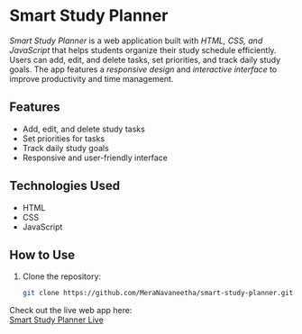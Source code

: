 # Smart Study Planner

*Smart Study Planner* is a web application built with *HTML, CSS, and JavaScript* that helps students organize their study schedule efficiently. Users can add, edit, and delete tasks, set priorities, and track daily study goals. The app features a *responsive design* and *interactive interface* to improve productivity and time management.

## Features
- Add, edit, and delete study tasks
- Set priorities for tasks
- Track daily study goals
- Responsive and user-friendly interface

## Technologies Used
- HTML
- CSS
- JavaScript

## How to Use
1. Clone the repository:
   ```bash
   git clone https://github.com/MeraNavaneetha/smart-study-planner.git


Check out the live web app here:  
[Smart Study Planner Live](https://MeraNavaneetha.github.io/smart-study-planner/)
